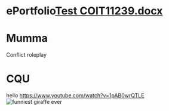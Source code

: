 # ePortfolio[Test COIT11239.docx](https://github.com/HaritaChugh/ePortfolio/files/8607824/Test.COIT11239.docx)
# Mumma
Conflict roleplay
# CQU
hello
https://www.youtube.com/watch?v=1pAB0wrQTLE
![funniest giraffe ever](giraffe.png)
